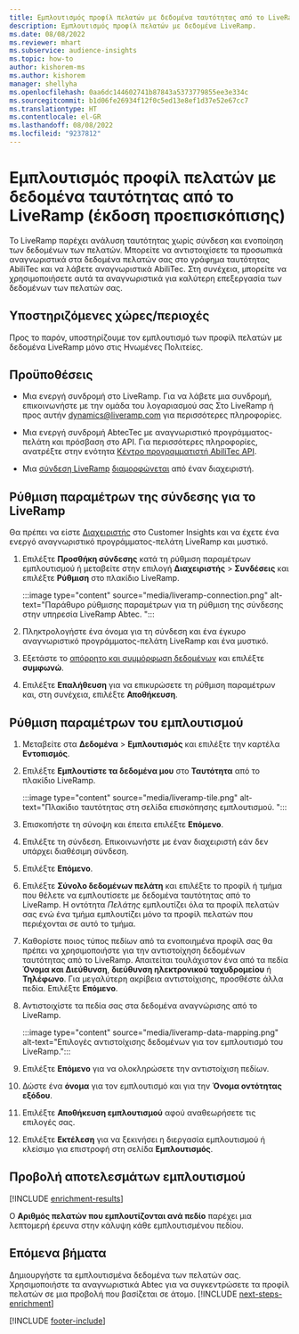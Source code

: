 ```yaml
---
title: Εμπλουτισμός προφίλ πελατών με δεδομένα ταυτότητας από το LiveRamp (έκδοση προεπισκόπισης)
description: Εμπλουτισμός προφίλ πελατών με δεδομένα LiveRamp.
ms.date: 08/08/2022
ms.reviewer: mhart
ms.subservice: audience-insights
ms.topic: how-to
author: kishorem-ms
ms.author: kishorem
manager: shellyha
ms.openlocfilehash: 0aa6dc144602741b87843a5373779855ee3e334c
ms.sourcegitcommit: b1d06fe26934f12f0c5ed13e8ef1d37e52e67cc7
ms.translationtype: HT
ms.contentlocale: el-GR
ms.lasthandoff: 08/08/2022
ms.locfileid: "9237812"
---
```

# <a name="enrich-customer-profiles-with-identity-data-from-liveramp-preview"></a>Εμπλουτισμός προφίλ πελατών με δεδομένα ταυτότητας από το LiveRamp (έκδοση προεπισκόπισης)

Το LiveRamp παρέχει ανάλυση ταυτότητας χωρίς σύνδεση και ενοποίηση των δεδομένων των πελατών. Μπορείτε να αντιστοιχίσετε τα προσωπικά αναγνωριστικά στα δεδομένα πελατών σας στο γράφημα ταυτότητας AbiliTec και να λάβετε αναγνωριστικά AbiliTec. Στη συνέχεια, μπορείτε να χρησιμοποιήσετε αυτά τα αναγνωριστικά για καλύτερη επεξεργασία των δεδομένων των πελατών σας.

## <a name="supported-countriesregions"></a>Υποστηριζόμενες χώρες/περιοχές

Προς το παρόν, υποστηρίζουμε τον εμπλουτισμό των προφίλ πελατών με δεδομένα LiveRamp μόνο στις Ηνωμένες Πολιτείες.

## <a name="prerequisites"></a>Προϋποθέσεις

- Μια ενεργή συνδρομή στο LiveRamp. Για να λάβετε μια συνδρομή, επικοινωνήστε με την ομάδα του λογαριασμού σας Στο LiveRamp ή προς αυτήν [dynamics@liveramp.com](mailto:dynamics@liveramp.com) για περισσότερες πληροφορίες.

- Μια ενεργή συνδρομή AbtecTec με αναγνωριστικό προγράμματος-πελάτη και πρόσβαση στο API. Για περισσότερες πληροφορίες, ανατρέξτε στην ενότητα [Κέντρο προγραμματιστή AbiliTec API](https://developers.liveramp.com/abilitec-api/).

- Μια [σύνδεση LiveRamp](connections.md) [διαμορφώνεται](#configure-the-connection-for-liveramp) από έναν διαχειριστή.

## <a name="configure-the-connection-for-liveramp"></a>Ρύθμιση παραμέτρων της σύνδεσης για το LiveRamp

Θα πρέπει να είστε [Διαχειριστής](permissions.md#admin) στο Customer Insights και να έχετε ένα ενεργό αναγνωριστικό προγράμματος-πελάτη LiveRamp και μυστικό.

1. Επιλέξτε **Προσθήκη σύνδεσης** κατά τη ρύθμιση παραμέτρων εμπλουτισμού ή μεταβείτε στην επιλογή **Διαχειριστής** > **Συνδέσεις** και επιλέξτε **Ρύθμιση** στο πλακίδιο LiveRamp.

   :::image type="content" source="media/liveramp-connection.png" alt-text="Παράθυρο ρύθμισης παραμέτρων για τη ρύθμιση της σύνδεσης στην υπηρεσία LiveRamp Abtec. ":::

1. Πληκτρολογήστε ένα όνομα για τη σύνδεση και ένα έγκυρο αναγνωριστικό προγράμματος-πελάτη LiveRamp και ένα μυστικό.

1. Εξετάστε το [απόρρητο και συμμόρφωση δεδομένων](connections.md#data-privacy-and-compliance) και επιλέξτε **συμφωνώ**.

1. Επιλέξτε **Επαλήθευση** για να επικυρώσετε τη ρύθμιση παραμέτρων και, στη συνέχεια, επιλέξτε **Αποθήκευση**.

## <a name="configure-the-enrichment"></a>Ρύθμιση παραμέτρων του εμπλουτισμού

1. Μεταβείτε στα **Δεδομένα** > **Εμπλουτισμός** και επιλέξτε την καρτέλα **Εντοπισμός**.

1. Επιλέξτε **Εμπλουτίστε τα δεδομένα μου** στο **Ταυτότητα** από το πλακίδιο LiveRamp.

   :::image type="content" source="media/liveramp-tile.png" alt-text="Πλακίδιο ταυτότητας στη σελίδα επισκόπησης εμπλουτισμού. ":::

1. Επισκοπήστε τη σύνοψη και έπειτα επιλέξτε **Επόμενο**.

1. Επιλέξτε τη σύνδεση. Επικοινωνήστε με έναν διαχειριστή εάν δεν υπάρχει διαθέσιμη σύνδεση.

1. Επιλέξτε **Επόμενο**.

1. Επιλέξτε **Σύνολο δεδομένων πελάτη** και επιλέξτε το προφίλ ή τμήμα που θέλετε να εμπλουτίσετε με δεδομένα ταυτότητας από το LiveRamp. Η οντότητα *Πελάτης* εμπλουτίζει όλα τα προφίλ πελατών σας ενώ ένα τμήμα εμπλουτίζει μόνο τα προφίλ πελατών που περιέχονται σε αυτό το τμήμα.

1. Καθορίστε ποιος τύπος πεδίων από τα ενοποιημένα προφίλ σας θα πρέπει να χρησιμοποιήστε για την αντιστοίχηση δεδομένων ταυτότητας από το LiveRamp. Απαιτείται τουλάχιστον ένα από τα πεδία **Όνομα και Διεύθυνση**, **διεύθυνση ηλεκτρονικού ταχυδρομείου** ή **Τηλέφωνο**. Για μεγαλύτερη ακρίβεια αντιστοίχισης, προσθέστε άλλα πεδία. Επιλέξτε **Επόμενο**.

1. Αντιστοιχίστε τα πεδία σας στα δεδομένα αναγνώρισης από το LiveRamp.

   :::image type="content" source="media/liveramp-data-mapping.png" alt-text="Επιλογές αντιστοίχισης δεδομένων για τον εμπλουτισμό του LiveRamp.":::

1. Επιλέξτε **Επόμενο** για να ολοκληρώσετε την αντιστοίχιση πεδίων.

1. Δώστε ένα **όνομα** για τον εμπλουτισμό και για την **Όνομα οντότητας εξόδου**.

1. Επιλέξτε **Αποθήκευση εμπλουτισμού** αφού αναθεωρήσετε τις επιλογές σας.

1. Επιλέξτε **Εκτέλεση** για να ξεκινήσει η διεργασία εμπλουτισμού ή κλείσιμο για επιστροφή στη σελίδα **Εμπλουτισμός**.

## <a name="view-enrichment-results"></a>Προβολή αποτελεσμάτων εμπλουτισμού

[!INCLUDE [enrichment-results](includes/enrichment-results.md)]

Ο **Αριθμός πελατών που εμπλουτίζονται ανά πεδίο** παρέχει μια λεπτομερή έρευνα στην κάλυψη κάθε εμπλουτισμένου πεδίου.

## <a name="next-steps"></a>Επόμενα βήματα

Δημιουργήστε τα εμπλουτισμένα δεδομένα των πελατών σας. Χρησιμοποιήστε τα αναγνωριστικά Abtec για να συγκεντρώσετε τα προφίλ πελατών σε μια προβολή που βασίζεται σε άτομο.
[!INCLUDE [next-steps-enrichment](includes/next-steps-enrichment.md)]

[!INCLUDE [footer-include](includes/footer-banner.md)]
